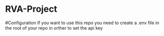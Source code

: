 # RVA-Project

 
#Configuration
If you want to use this repo you need to create a .env file in the root of your repo in orther to set the api key

